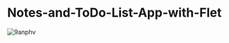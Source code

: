 # Notes-and-ToDo-List-App-with-Flet

![9anphv](https://github.com/user-attachments/assets/8fd28996-c766-43d0-8e04-b8fd9d3c2598)

